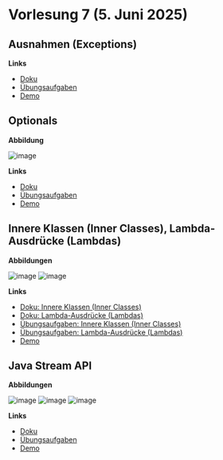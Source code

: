 # Vorlesung 7 (5. Juni 2025)

## Ausnahmen (Exceptions)

**Links**

- [Doku](https://jappuccini.github.io/java-docs/production/documentation/exceptions)
- [Übungsaufgaben](https://jappuccini.github.io/java-docs/production/exercises/exceptions/)
- [Demo](https://github.com/appenmaier/java_tittik24/blob/main/src/main/java/edu/jappuccini/demos/io2/MainClass.java)

## Optionals

**Abbildung**

![image](https://github.com/user-attachments/assets/40b559a1-5eae-4fcf-82a3-eeb2ff81a3de)

**Links**

- [Doku](https://jappuccini.github.io/java-docs/production/documentation/optionals)
- [Übungsaufgaben](https://jappuccini.github.io/java-docs/production/exercises/optionals/)
- [Demo](https://github.com/appenmaier/java_tittik24/blob/main/src/main/java/main/D08_Optionals.java)

## Innere Klassen (Inner Classes), Lambda-Ausdrücke (Lambdas)

**Abbildungen**

![image](https://github.com/user-attachments/assets/c0d0e34b-0bee-4940-b7e9-b1e3d666f4e2)
![image](https://github.com/user-attachments/assets/b130f340-1ec1-4527-80be-39a516d39513)

**Links**

- [Doku: Innere Klassen (Inner Classes)](https://jappuccini.github.io/java-docs/production/documentation/inner-classes)
- [Doku: Lambda-Ausdrücke (Lambdas)](https://jappuccini.github.io/java-docs/production/documentation/lambdas)
- [Übungsaufgaben: Innere Klassen (Inner Classes)](https://jappuccini.github.io/java-docs/production/exercises/inner-classes/)
- [Übungsaufgaben: Lambda-Ausdrücke (Lambdas)](https://jappuccini.github.io/java-docs/production/exercises/lambdas/)
- [Demo](https://github.com/appenmaier/java_timtis24/blob/main/src/main/java/main/D09_InnerClasses.java)

## Java Stream API

**Abbildungen**

![image](https://github.com/user-attachments/assets/0ba96b8f-6cc4-422d-a3a7-c69121a256b5)
![image](https://github.com/user-attachments/assets/311e7e16-48c9-4c62-b267-a7f0f32ca582)
![image](https://github.com/user-attachments/assets/0fab1d2d-3c68-4619-98f6-69672afa9390)

**Links**

- [Doku](https://jappuccini.github.io/java-docs/production/documentation/java-stream-api)
- [Übungsaufgaben](https://jappuccini.github.io/java-docs/production/exercises/java-stream-api/)
- [Demo](https://github.com/appenmaier/java_tittik24/blob/main/src/main/java/main/D10_JavaStreamApi.java)